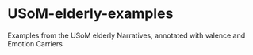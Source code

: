 # USoM-elderly-examples
Examples from the USoM elderly Narratives, annotated with valence and Emotion Carriers
